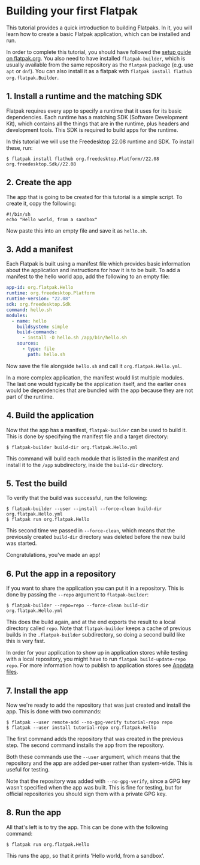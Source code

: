 # Building your first Flatpak

This tutorial provides a quick introduction to building Flatpaks. In it,
you will learn how to create a basic Flatpak application, which can be
installed and run.

In order to complete this tutorial, you should have followed the [setup
guide on flatpak.org](https://flatpak.org/setup/). You also need to have
installed `flatpak-builder`, which is usually available from the same
repository as the `flatpak` package (e.g. use `apt` or `dnf`). You can
also install it as a flatpak with
`flatpak install flathub org.flatpak.Builder`.

## 1. Install a runtime and the matching SDK

Flatpak requires every app to specify a runtime that it uses for its
basic dependencies. Each runtime has a matching SDK (Software
Development Kit), which contains all the things that are in the runtime,
plus headers and development tools. This SDK is required to build apps
for the runtime.

In this tutorial we will use the Freedesktop 22.08 runtime and SDK. To
install these, run:

    $ flatpak install flathub org.freedesktop.Platform//22.08 org.freedesktop.Sdk//22.08

## 2. Create the app

The app that is going to be created for this tutorial is a simple
script. To create it, copy the following:

    #!/bin/sh
    echo "Hello world, from a sandbox"

Now paste this into an empty file and save it as `hello.sh`.

## 3. Add a manifest

Each Flatpak is built using a manifest file which provides basic
information about the application and instructions for how it is to be
built. To add a manifest to the hello world app, add the following to an
empty file:

```yaml
app-id: org.flatpak.Hello
runtime: org.freedesktop.Platform
runtime-version: "22.08"
sdk: org.freedesktop.Sdk
command: hello.sh
modules:
  - name: hello
    buildsystem: simple
    build-commands:
      - install -D hello.sh /app/bin/hello.sh
    sources:
      - type: file
        path: hello.sh
```

Now save the file alongside `hello.sh` and call it
`org.flatpak.Hello.yml`.

In a more complex application, the manifest would list multiple modules.
The last one would typically be the application itself, and the earlier
ones would be dependencies that are bundled with the app because they
are not part of the runtime.

## 4. Build the application

Now that the app has a manifest, `flatpak-builder` can be used to build
it. This is done by specifying the manifest file and a target directory:

    $ flatpak-builder build-dir org.flatpak.Hello.yml

This command will build each module that is listed in the manifest and
install it to the `/app` subdirectory, inside the `build-dir` directory.

## 5. Test the build

To verify that the build was successful, run the following:

    $ flatpak-builder --user --install --force-clean build-dir org.flatpak.Hello.yml
    $ flatpak run org.flatpak.Hello

This second time we passed in `--force-clean`, which means that the
previously created `build-dir` directory was deleted before the new
build was started.

Congratulations, you\'ve made an app!

## 6. Put the app in a repository

If you want to share the application you can put it in a repository.
This is done by passing the `--repo` argument to `flatpak-builder`:

    $ flatpak-builder --repo=repo --force-clean build-dir org.flatpak.Hello.yml

This does the build again, and at the end exports the result to a local
directory called `repo`. Note that `flatpak-builder` keeps a cache of
previous builds in the `.flatpak-builder` subdirectory, so doing a
second build like this is very fast.

In order for your application to show up in application stores while
testing with a local repository, you might have to run
`flatpak build-update-repo repo`. For more information how to publish to
application stores see [Appdata
files](https://docs.flatpak.org/en/latest/freedesktop-quick-reference.html#appdata-files).

## 7. Install the app

Now we\'re ready to add the repository that was just created and install
the app. This is done with two commands:

    $ flatpak --user remote-add --no-gpg-verify tutorial-repo repo
    $ flatpak --user install tutorial-repo org.flatpak.Hello

The first command adds the repository that was created in the previous
step. The second command installs the app from the repository.

Both these commands use the `--user` argument, which means that the
repository and the app are added per-user rather than system-wide. This
is useful for testing.

Note that the repository was added with `--no-gpg-verify`, since a GPG
key wasn't specified when the app was built. This is fine for testing,
but for official repositories you should sign them with a private GPG
key.

## 8. Run the app

All that's left is to try the app. This can be done with the following
command:

    $ flatpak run org.flatpak.Hello

This runs the app, so that it prints \'Hello world, from a sandbox\'.
